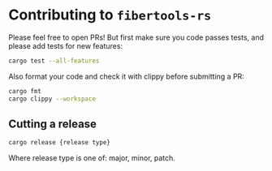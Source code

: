 # Contributing to `fibertools-rs`
Please feel free to open PRs! But first make sure you code passes tests, and please add tests for new features:
```bash
cargo test --all-features
```
Also format your code and check it with clippy before submitting a PR:
```bash
cargo fmt 
cargo clippy --workspace
```

## Cutting a release
```bash
cargo release {release type} 
```
Where release type is one of: major, minor, patch.

